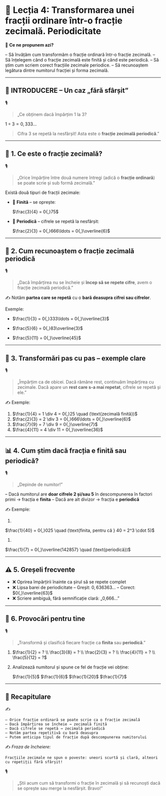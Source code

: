 # 📘 Lecția 4: Transformarea unei fracții ordinare într-o fracție zecimală. Periodicitate

🎯 **Ce ne propunem azi?**

– Să învățăm cum transformăm o fracție ordinară într-o fracție zecimală.
 – Să înțelegem când o fracție zecimală este finită și când este periodică.
 – Să știm cum scriem corect fracțiile zecimale periodice.
 – Să recunoaștem legătura dintre numitorul fracției și forma zecimală.

------

## 🔔 INTRODUCERE – Un caz „fără sfârșit”

🎙️

> „Ce obținem dacă împărțim 1 la 3?

$1 \div 3 = 0{,}333\ldots$

> Cifra 3 se repetă la nesfârșit! Asta este o **fracție zecimală periodică**.”

------

## 🔹 1. Ce este o fracție zecimală?

🎙️

> „Orice împărțire între două numere întregi (adică o **fracție ordinară**) se poate scrie și sub formă zecimală.”

Există două tipuri de fracții zecimale:

- 🔹 **Finită** – se oprește:

  $\frac{3}{4} = 0{,}75$

- 🔹 **Periodică** – cifrele se repetă la nesfârșit:

  $\frac{2}{3} = 0{,}666\ldots = 0{,}\overline{6}$

------

## 🔹 2. Cum recunoaștem o fracție zecimală periodică

🎙️

> „Dacă împărțirea nu se încheie și **încep să se repete cifre**, avem o fracție zecimală periodică.”

✍️ Notăm **partea care se repetă** cu o **bară deasupra cifrei sau cifrelor**.

Exemple:

- $\frac{1}{3} = 0{,}333\ldots = 0{,}\overline{3}$

- $\frac{5}{6} = 0{,}83\overline{3}$

- $\frac{5}{11} = 0{,}\overline{45}$

------

## 🔹 3. Transformări pas cu pas – exemple clare

🎙️

> „Împărțim ca de obicei. Dacă rămâne rest, continuăm împărțirea cu zecimale. Dacă apare un **rest care s-a mai repetat**, cifrele se repetă și ele.”

✍️ Exemple:

1. $\frac{1}{4} = 1 \div 4 = 0{,}25 \quad (\text{zecimală finită})$
2. $\frac{2}{3} = 2 \div 3 = 0{,}666\ldots = 0{,}\overline{6}$
3. $\frac{7}{9} = 7 \div 9 = 0{,}\overline{7}$
4. $\frac{4}{11} = 4 \div 11 = 0{,}\overline{36}$

------

## 📊 4. Cum știm dacă fracția e finită sau periodică?

🎙️

> „Depinde de numitor!”

– Dacă numitorul are **doar cifrele 2 și/sau 5** în descompunerea în factori primi → fracția e **finita**
 – Dacă are alt divizor → fracția e **periodică**

✍️ Exemple:

1. 

$\frac{1}{40} = 0{,}025 \quad (\text{finita, pentru că } 40 = 2^3 \cdot 5)$

1. 

$\frac{1}{7} = 0{,}\overline{142857} \quad (\text{periodică})$

------

## ⚠️ 5. Greșeli frecvente

- ❌ Oprirea împărțirii înainte ca șirul să se repete complet
- ❌ Lipsa barei de periodicitate
   – Greșit: $0{,}636363...$
   – Corect: $0{,}\overline{63}$
- ❌ Scriere ambiguă, fără semnificație clară: „0,666…”

------

## 🧩 6. Provocări pentru tine

🎙️

> „Transformă și clasifică fiecare fracție ca **finita** sau **periodică**.”

1. $\frac{1}{2} = ? \\ \frac{3}{8} = ? \\ \frac{2}{3} = ? \\ \frac{4}{11} = ? \\ \frac{5}{12} = ?$

2. Analizează numitorul și spune ce fel de fracție vei obține:

   $\frac{1}{5}$
   $\frac{1}{6}$
   $\frac{1}{20}$
   $\frac{1}{7}$

------

## 🔁 Recapitulare

✍️

```
– Orice fracție ordinară se poate scrie ca o fracție zecimală
– Dacă împărțirea se încheie → zecimală finită
– Dacă cifrele se repetă → zecimală periodică
– Notăm partea repetitivă cu bară deasupra
– Putem anticipa tipul de fracție după descompunerea numitorului
```

✍️ *Fraza de încheiere:*

```
Fracțiile zecimale ne spun o poveste: uneori scurtă și clară, alteori cu repetiții fără sfârșit!
```

🎙️

> „Știi acum cum să transformi o fracție în zecimală și să recunoști dacă se oprește sau merge la nesfârșit. Bravo!”

